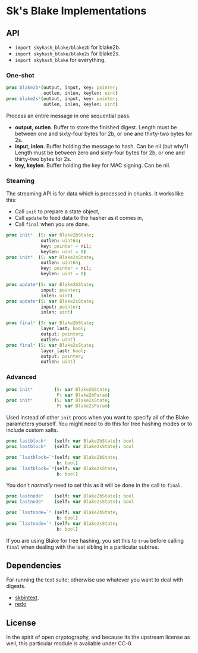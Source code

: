# Sk's Blake Implementations

## API

 - `import skyhash_blake/blake2b` for blake2b.
 - `import skyhash_blake/blake2s` for blake2s.
 - `import skyhash_blake` for everything.

### One-shot
```nim
proc blake2b*(output, input, key: pointer;
              outlen, inlen, keylen: uint)
proc blake2s*(output, input, key: pointer;
              outlen, inlen, keylen: uint)
```

Process an entire message in one sequential pass.

 - **output, outlen**. Buffer to store the finished digest. Length must be between one and sixty-four bytes for 2b, or one and thirty-two bytes for 2s.
 - **input, inlen**. Buffer holding the message to hash. Can be nil (but why?) Length must be between zero and sixty-four bytes for 2b, or one and thirty-two bytes for 2s.
 - **key, keylen**. Buffer holding the key for MAC signing. Can be nil.

### Steaming
The streaming API is for data which is processed in chunks. It works like this:

 - Call `init` to prepare a state object,
 - Call `update` to feed data to the hasher as it comes in,
 - Call `final` when you are done.

```nim
proc init*  (S: var Blake2bState;
             outlen: uint64;
             key: pointer = nil;
             keylen: uint = 0)
proc init*  (S: var Blake2sState;
             outlen: uint64;
             key: pointer = nil;
             keylen: uint = 0)
```

```nim
proc update*(S: var Blake2bState;
             input: pointer;
             inlen: uint)
proc update*(S: var Blake2sState;
             input: pointer;
             inlen: uint)
```

```nim
proc final* (S: var Blake2bState;
             layer_last: bool;
             output: pointer;
             outlen: uint)
proc final* (S: var Blake2sState;
             layer_last: bool;
             output: pointer;
             outlen: uint)
```

### Advanced
```nim
proc init*        (S: var Blake2bState;
                   P: var Blake2bParam)
proc init*        (S: var Blake2sState;
                   P: var Blake2sParam)
```

Used instead of other `init` procs when you want to specify all of the Blake parameters yourself. You might need to do this for tree hashing modes or to include custom salts.

```nim
proc lastblock*   (self: var Blake2bState): bool
proc lastblock*   (self: var Blake2sState): bool
```

```nim
proc `lastblock=`*(self: var Blake2bState;
                   b: bool)
proc `lastblock=`*(self: var Blake2sState;
                   b: bool)
```

You don't *normally* need to set this as it will be done in the call to `final`.

```nim
proc lastnode*    (self: var Blake2bState): bool
proc lastnode*    (self: var Blake2sState): bool
```

```nim
proc `lastnode=`* (self: var Blake2bState;
                   b: bool)
proc `lastnode=`* (self: var Blake2sState;
                   b: bool)
```

If you are using Blake for tree hashing, you set this to `true` before calling `final` when dealing with the last sibling in a particular subtree.

## Dependencies

For running the test suite; otherwise use whatever you want to deal with digests.

 - [skbintext](https://git.sr.ht/~skrylar/skbintext).
 - [redo](https://github.com/apenwarr/redo)

## License
In the spirit of open cryptography, and because its the upstream
license as well, this particular module is available under CC-0.
